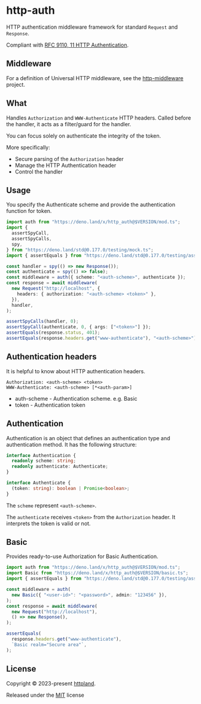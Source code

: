 # http-auth

HTTP authentication middleware framework for standard `Request` and `Response`.

Compliant with
[RFC 9110, 11 HTTP Authentication](https://www.rfc-editor.org/rfc/rfc9110.html#name-http-authentication).

## Middleware

For a definition of Universal HTTP middleware, see the
[http-middleware](https://github.com/httpland/http-middleware) project.

## What

Handles `Authorization` and `WWW-Authenticate` HTTP headers. Called before the
handler, it acts as a filter/guard for the handler.

You can focus solely on authenticate the integrity of the token.

More specifically:

- Secure parsing of the `Authorization` header
- Manage the HTTP Authentication header
- Control the handler

## Usage

You specify the Authenticate scheme and provide the authentication function for
token.

```ts
import auth from "https://deno.land/x/http_auth@$VERSION/mod.ts";
import {
  assertSpyCall,
  assertSpyCalls,
  spy,
} from "https://deno.land/std@0.177.0/testing/mock.ts";
import { assertEquals } from "https://deno.land/std@0.177.0/testing/asserts.ts";

const handler = spy(() => new Response());
const authenticate = spy(() => false);
const middleware = auth({ scheme: "<auth-scheme>", authenticate });
const response = await middleware(
  new Request("http://localhost", {
    headers: { authorization: "<auth-scheme> <token>" },
  }),
  handler,
);

assertSpyCalls(handler, 0);
assertSpyCall(authenticate, 0, { args: ["<token>"] });
assertEquals(response.status, 401);
assertEquals(response.headers.get("www-authenticate"), "<auth-scheme>");
```

## Authentication headers

It is helpful to know about HTTP authentication headers.

```http
Authorization: <auth-scheme> <token>
WWW-Authenticate: <auth-scheme> [*<auth-param>]
```

- auth-scheme - Authentication scheme. e.g. Basic
- token - Authentication token

## Authentication

Authentication is an object that defines an authentication type and
authentication method. It has the following structure:

```ts
interface Authentication {
  readonly scheme: string;
  readonly authenticate: Authenticate;
}

interface Authenticate {
  (token: string): boolean | Promise<boolean>;
}
```

The `scheme` represent `<auth-scheme>`.

The `authenticate` receives `<token>` from the `Authorization` header. It
interprets the token is valid or not.

## Basic

Provides ready-to-use Authorization for Basic Authentication.

```ts
import auth from "https://deno.land/x/http_auth@$VERSION/mod.ts";
import Basic from "https://deno.land/x/http_auth@$VERSION/basic.ts";
import { assertEquals } from "https://deno.land/std@0.177.0/testing/asserts.ts";

const middleware = auth(
  new Basic({ "<user-id>": "<password>", admin: "123456" }),
);
const response = await middleware(
  new Request("http://localhost"),
  () => new Response(),
);

assertEquals(
  response.headers.get("www-authenticate"),
  `Basic realm="Secure area"`,
);
```

## License

Copyright © 2023-present [httpland](https://github.com/httpland).

Released under the [MIT](./LICENSE) license
